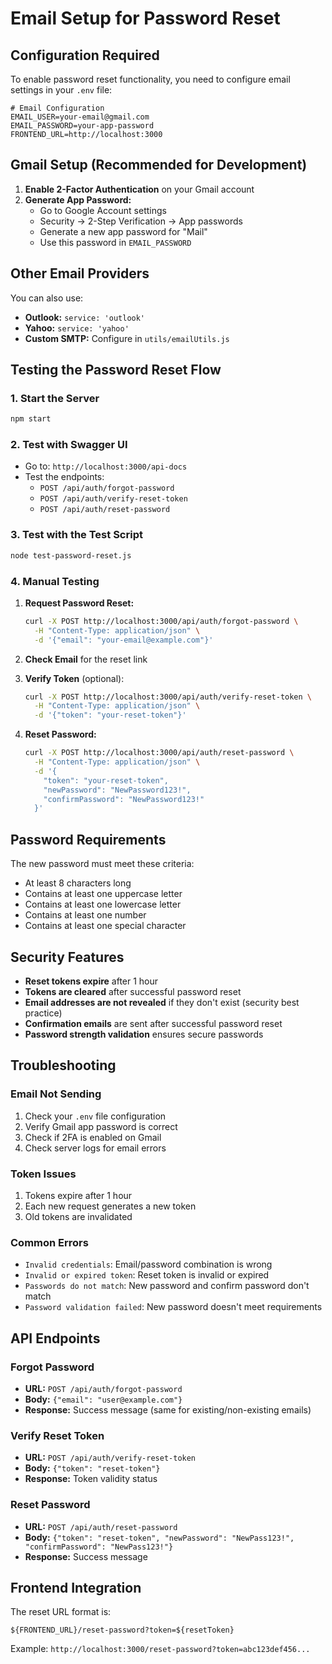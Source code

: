 # Email Setup for Password Reset

## Configuration Required

To enable password reset functionality, you need to configure email settings in your `.env` file:

```env
# Email Configuration
EMAIL_USER=your-email@gmail.com
EMAIL_PASSWORD=your-app-password
FRONTEND_URL=http://localhost:3000
```

## Gmail Setup (Recommended for Development)

1. **Enable 2-Factor Authentication** on your Gmail account
2. **Generate App Password:**
   - Go to Google Account settings
   - Security → 2-Step Verification → App passwords
   - Generate a new app password for "Mail"
   - Use this password in `EMAIL_PASSWORD`

## Other Email Providers

You can also use:
- **Outlook:** `service: 'outlook'`
- **Yahoo:** `service: 'yahoo'`
- **Custom SMTP:** Configure in `utils/emailUtils.js`

## Testing the Password Reset Flow

### 1. Start the Server
```bash
npm start
```

### 2. Test with Swagger UI
- Go to: `http://localhost:3000/api-docs`
- Test the endpoints:
  - `POST /api/auth/forgot-password`
  - `POST /api/auth/verify-reset-token`
  - `POST /api/auth/reset-password`

### 3. Test with the Test Script
```bash
node test-password-reset.js
```

### 4. Manual Testing
1. **Request Password Reset:**
   ```bash
   curl -X POST http://localhost:3000/api/auth/forgot-password \
     -H "Content-Type: application/json" \
     -d '{"email": "your-email@example.com"}'
   ```

2. **Check Email** for the reset link

3. **Verify Token** (optional):
   ```bash
   curl -X POST http://localhost:3000/api/auth/verify-reset-token \
     -H "Content-Type: application/json" \
     -d '{"token": "your-reset-token"}'
   ```

4. **Reset Password:**
   ```bash
   curl -X POST http://localhost:3000/api/auth/reset-password \
     -H "Content-Type: application/json" \
     -d '{
       "token": "your-reset-token",
       "newPassword": "NewPassword123!",
       "confirmPassword": "NewPassword123!"
     }'
   ```

## Password Requirements

The new password must meet these criteria:
- At least 8 characters long
- Contains at least one uppercase letter
- Contains at least one lowercase letter
- Contains at least one number
- Contains at least one special character

## Security Features

- **Reset tokens expire** after 1 hour
- **Tokens are cleared** after successful password reset
- **Email addresses are not revealed** if they don't exist (security best practice)
- **Confirmation emails** are sent after successful password reset
- **Password strength validation** ensures secure passwords

## Troubleshooting

### Email Not Sending
1. Check your `.env` file configuration
2. Verify Gmail app password is correct
3. Check if 2FA is enabled on Gmail
4. Check server logs for email errors

### Token Issues
1. Tokens expire after 1 hour
2. Each new request generates a new token
3. Old tokens are invalidated

### Common Errors
- `Invalid credentials`: Email/password combination is wrong
- `Invalid or expired token`: Reset token is invalid or expired
- `Passwords do not match`: New password and confirm password don't match
- `Password validation failed`: New password doesn't meet requirements

## API Endpoints

### Forgot Password
- **URL:** `POST /api/auth/forgot-password`
- **Body:** `{"email": "user@example.com"}`
- **Response:** Success message (same for existing/non-existing emails)

### Verify Reset Token
- **URL:** `POST /api/auth/verify-reset-token`
- **Body:** `{"token": "reset-token"}`
- **Response:** Token validity status

### Reset Password
- **URL:** `POST /api/auth/reset-password`
- **Body:** `{"token": "reset-token", "newPassword": "NewPass123!", "confirmPassword": "NewPass123!"}`
- **Response:** Success message

## Frontend Integration

The reset URL format is:
```
${FRONTEND_URL}/reset-password?token=${resetToken}
```

Example: `http://localhost:3000/reset-password?token=abc123def456...` 